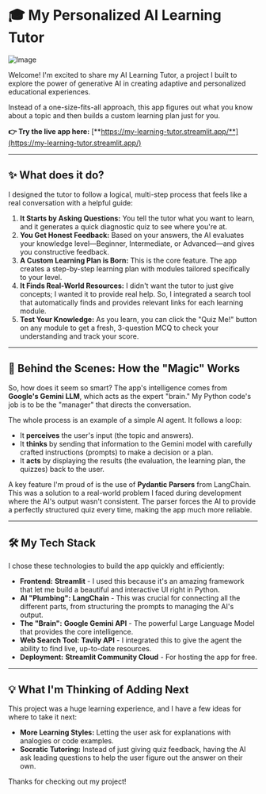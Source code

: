 # 🎓 My Personalized AI Learning Tutor

![Image](https://github.com/user-attachments/assets/0753fdb7-9e27-4f06-b7e2-5d69b1fbc4fb)

Welcome! I'm excited to share my AI Learning Tutor, a project I built to explore the power of generative AI in creating adaptive and personalized educational experiences.

Instead of a one-size-fits-all approach, this app figures out what you know about a topic and then builds a custom learning plan just for you.

**👉 Try the live app here:** [**https://my-learning-tutor.streamlit.app/**](https://my-learning-tutor.streamlit.app/) <!-- IMPORTANT: Replace with your actual app URL! -->

---

## ✨ What does it do?

I designed the tutor to follow a logical, multi-step process that feels like a real conversation with a helpful guide:

1.  **It Starts by Asking Questions:** You tell the tutor what you want to learn, and it generates a quick diagnostic quiz to see where you're at.
2.  **You Get Honest Feedback:** Based on your answers, the AI evaluates your knowledge level—Beginner, Intermediate, or Advanced—and gives you constructive feedback.
3.  **A Custom Learning Plan is Born:** This is the core feature. The app creates a step-by-step learning plan with modules tailored specifically to your level.
4.  **It Finds Real-World Resources:** I didn't want the tutor to just give concepts; I wanted it to provide real help. So, I integrated a search tool that automatically finds and provides relevant links for each learning module.
5.  **Test Your Knowledge:** As you learn, you can click the "Quiz Me!" button on any module to get a fresh, 3-question MCQ to check your understanding and track your score.

---

## 🤖 Behind the Scenes: How the "Magic" Works

So, how does it seem so smart? The app's intelligence comes from **Google's Gemini LLM**, which acts as the expert "brain." My Python code's job is to be the "manager" that directs the conversation.

The whole process is an example of a simple AI agent. It follows a loop:
- It **perceives** the user's input (the topic and answers).
- It **thinks** by sending that information to the Gemini model with carefully crafted instructions (prompts) to make a decision or a plan.
- It **acts** by displaying the results (the evaluation, the learning plan, the quizzes) back to the user.

A key feature I'm proud of is the use of **Pydantic Parsers** from LangChain. This was a solution to a real-world problem I faced during development where the AI's output wasn't consistent. The parser forces the AI to provide a perfectly structured quiz every time, making the app much more reliable.

---

## 🛠️ My Tech Stack

I chose these technologies to build the app quickly and efficiently:

- **Frontend:** **Streamlit** - I used this because it's an amazing framework that let me build a beautiful and interactive UI right in Python.
- **AI "Plumbing":** **LangChain** - This was crucial for connecting all the different parts, from structuring the prompts to managing the AI's output.
- **The "Brain":** **Google Gemini API** - The powerful Large Language Model that provides the core intelligence.
- **Web Search Tool:** **Tavily API** - I integrated this to give the agent the ability to find live, up-to-date resources.
- **Deployment:** **Streamlit Community Cloud** - For hosting the app for free.

---

## 💡 What I'm Thinking of Adding Next

This project was a huge learning experience, and I have a few ideas for where to take it next:
- **More Learning Styles:** Letting the user ask for explanations with analogies or code examples.
- **Socratic Tutoring:** Instead of just giving quiz feedback, having the AI ask leading questions to help the user figure out the answer on their own.

Thanks for checking out my project!
